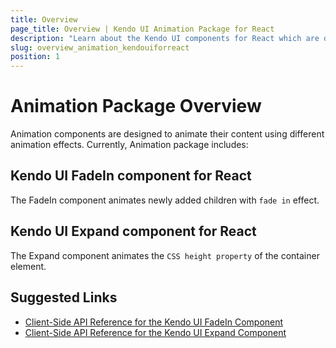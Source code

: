 ```yaml
---
title: Overview
page_title: Overview | Kendo UI Animation Package for React
description: "Learn about the Kendo UI components for React which are delivered by the Animation package."
slug: overview_animation_kendouiforreact
position: 1
---
```


# Animation Package Overview

Animation components are designed to animate their content using different animation effects. Currently, Animation package includes:

## Kendo UI FadeIn component for React

The FadeIn component animates newly added children with `fade in` effect.

## Kendo UI Expand component for React

The Expand component animates the `CSS height property` of the container element.

## Suggested Links

* [Client-Side API Reference for the Kendo UI FadeIn Component](https://github.com/telerik/kendo-react-animation/blob/master/docs/fadein/api.md)
* [Client-Side API Reference for the Kendo UI Expand Component](https://github.com/telerik/kendo-react-animation/blob/master/docs/expand/api.md)
